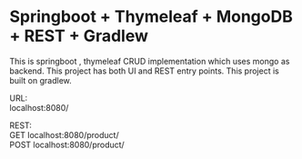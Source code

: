 # Springboot + Thymeleaf + MongoDB + REST + Gradlew


This is springboot , thymeleaf CRUD implementation which uses mongo as backend. This project has both UI and REST entry points.
This project is built on gradlew.  

URL:   
localhost:8080/  

REST:  
GET  localhost:8080/product/  
POST localhost:8080/product/  
